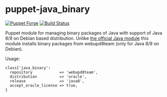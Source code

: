 # puppet-java_binary

[![Puppet Forge](http://img.shields.io/puppetforge/v/deric/java.svg)](https://forge.puppetlabs.com/deric/java)
[![Build Status](https://travis-ci.org/deric/puppet-java.png?branch=master)](https://travis-ci.org/deric/puppet-java)


Puppet module for managing binary packages of Java with support of Java 8/9 on Debian based distribution. Unlike [the official
Java module](https://github.com/puppetlabs/puppetlabs-java) this module installs binary packages from webupd8team (only for Java 8/9 on Debian).

Usage:
```puppet
class{'java_binary':
  repository            => 'webupd8team',
  distribution          => 'oracle',
  release               => 'java8',
  accept_oracle_license => true,
}
```
